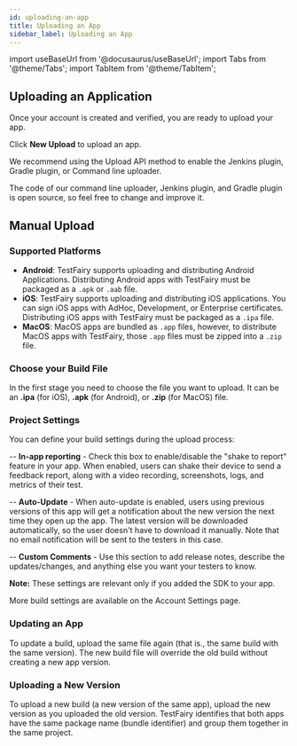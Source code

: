 ```yaml
---
id: uploading-an-app
title: Uploading an App
sidebar_label: Uploading an App
---
```


import useBaseUrl from '@docusaurus/useBaseUrl';
import Tabs from '@theme/Tabs';
import TabItem from '@theme/TabItem';

## Uploading an Application

Once your account is created and verified, you are ready to upload your app.

Click **New Upload** to upload an app.

We recommend using the Upload API method to enable the Jenkins plugin, Gradle plugin, or Command line uploader.

The code of our command line uploader, Jenkins plugin, and Gradle plugin is open source, so feel free to change and improve it.

## Manual Upload

### Supported Platforms

- **Android**: TestFairy supports uploading and distributing Android Applications. Distributing Android apps with TestFairy must be packaged as a `.apk` or `.aab` file.
- **iOS**: TestFairy supports uploading and distributing iOS applications. You can sign iOS apps with AdHoc, Development, or Enterprise certificates. Distributing iOS apps with TestFairy must be packaged as a `.ipa` file.
- **MacOS**: MacOS apps are bundled as `.app` files, however, to distribute MacOS apps with TestFairy, those `.app` files must be zipped into a `.zip` file.

### Choose your Build File

In the first stage you need to choose the file you want to upload. It can be an **.ipa** (for iOS), **.apk** (for Android), or **.zip** (for MacOS) file.

### Project Settings

You can define your build settings during the upload process:

-- **In-app reporting** - Check this box to enable/disable the "shake to report" feature in your app. When enabled, users can shake their device to send a feedback report, along with a video recording, screenshots, logs, and metrics of their test.

-- **Auto-Update** - When auto-update is enabled, users using previous versions of this app will get a notification about the new version the next time they open up the app. The latest version will be downloaded automatically, so the user doesn't have to download it manually. Note that no email notification will be sent to the testers in this case.

-- **Custom Comments** - Use this section to add release notes, describe the updates/changes, and anything else you want your testers to know.

**Note:** These settings are relevant only if you added the SDK to your app.

More build settings are available on the Account Settings page.

### Updating an App

To update a build, upload the same file again (that is., the same build with the same version). The new build file will override the old build without creating a new app version.

### Uploading a New Version

To upload a new build (a new version of the same app), upload the new version as you uploaded the old version. TestFairy identifies that both apps have the same package name (bundle identifier) and group them together in the same project.
